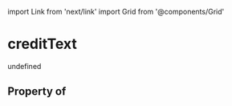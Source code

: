 import Link from 'next/link'
import Grid from '@components/Grid'

# creditText

undefined

## Property of




